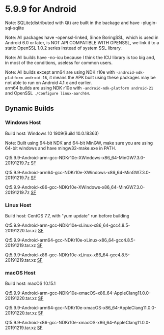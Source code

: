 # 5.9.9 for Android

Note: SQLite(distributed with Qt) are built in the backage and have -plugin-sql-sqlite

Note: All packages have -openssl-linked, Since BoringSSL, which is used in Android 6.0 or later, is NOT API COMPATIBLE WITH OPENSSL, we link it to a static OpenSSL 1.0.2 series instead of system SSL library.

Note: All builds have -no-icu because I think the ICU library is too big and, in most of the conditions, useless for common users.

Note: All builds except arm64 are using NDK r10e with `-android-ndk-platform android-16`, it means the APK built using these packages may be not able to run on Android 4.1.x and earlier.  
arm64 builds are using NDK r10e with `-android-ndk-platform android-21` and OpenSSL `./Configure linux-aarch64`.

## Dynamic Builds

### Windows Host

Build host: Windows 10 1909(Build 10.0.18363)

Note: Built using 64-bit NDK and 64-bit MinGW, make sure you are using 64-bit windows and have mingw32-make.exe in PATH.

Qt5.9.9-Android-arm-gcc-NDKr10e-XWindows-x86_64-MinGW7.3.0-20191219.7z [SF](https://sourceforge.net/projects/fsu0413-qtbuilds/files/Qt5.9/Android/Windows-x86_64-hosted/Qt5.9.9-Android-arm-gcc-NDKr10e-XWindows-x86_64-MinGW7.3.0-20191219.7z)

Qt5.9.9-Android-arm64-gcc-NDKr10e-XWindows-x86_64-MinGW7.3.0-20191219.7z [SF](https://sourceforge.net/projects/fsu0413-qtbuilds/files/Qt5.9/Android/Windows-x86_64-hosted/Qt5.9.9-Android-arm64-gcc-NDKr10e-XWindows-x86_64-MinGW7.3.0-20191219.7z)

Qt5.9.9-Android-x86-gcc-NDKr10e-XWindows-x86_64-MinGW7.3.0-20191219.7z [SF](https://sourceforge.net/projects/fsu0413-qtbuilds/files/Qt5.9/Android/Windows-x86_64-hosted/Qt5.9.9-Android-x86-gcc-NDKr10e-XWindows-x86_64-MinGW7.3.0-20191219.7z)

### Linux Host

Build host: CentOS 7.7, with "yum update" run before building

Qt5.9.9-Android-arm-gcc-NDKr10e-xLinux-x86_64-gcc4.8.5-20191220.tar.xz [SF](https://sourceforge.net/projects/fsu0413-qtbuilds/files/Qt5.9/Android/Linux-x86_64-hosted/Qt5.9.9-Android-arm-gcc-NDKr10e-xLinux-x86_64-gcc4.8.5-20191220.tar.xz)

Qt5.9.9-Android-arm64-gcc-NDKr10e-xLinux-x86_64-gcc4.8.5-20191219.tar.xz [SF](https://sourceforge.net/projects/fsu0413-qtbuilds/files/Qt5.9/Android/Linux-x86_64-hosted/Qt5.9.9-Android-arm64-gcc-NDKr10e-xLinux-x86_64-gcc4.8.5-20191219.tar.xz)

Qt5.9.9-Android-x86-gcc-NDKr10e-xLinux-x86_64-gcc4.8.5-20191219.tar.xz [SF](https://sourceforge.net/projects/fsu0413-qtbuilds/files/Qt5.9/Android/Linux-x86_64-hosted/Qt5.9.9-Android-x86-gcc-NDKr10e-xLinux-x86_64-gcc4.8.5-20191219.tar.xz)

### macOS Host

Build host: macOS 10.15.1

Qt5.9.9-Android-arm-gcc-NDKr10e-xmacOS-x86_64-AppleClang11.0.0-20191220.tar.xz [SF](https://sourceforge.net/projects/fsu0413-qtbuilds/files/Qt5.9/Android/macOS-x86_64-hosted/Qt5.9.9-Android-arm-gcc-NDKr10e-xmacOS-x86_64-AppleClang11.0.0-20191220.tar.xz)

Qt5.9.9-Android-arm64-gcc-NDKr10e-xmacOS-x86_64-AppleClang11.0.0-20191220.tar.xz [SF](https://sourceforge.net/projects/fsu0413-qtbuilds/files/Qt5.9/Android/macOS-x86_64-hosted/Qt5.9.9-Android-arm64-gcc-NDKr10e-xmacOS-x86_64-AppleClang11.0.0-20191220.tar.xz)

Qt5.9.9-Android-x86-gcc-NDKr10e-xmacOS-x86_64-AppleClang11.0.0-20191219.tar.xz [SF](https://sourceforge.net/projects/fsu0413-qtbuilds/files/Qt5.9/Android/macOS-x86_64-hosted/Qt5.9.9-Android-x86-gcc-NDKr10e-xmacOS-x86_64-AppleClang11.0.0-20191219.tar.xz)
